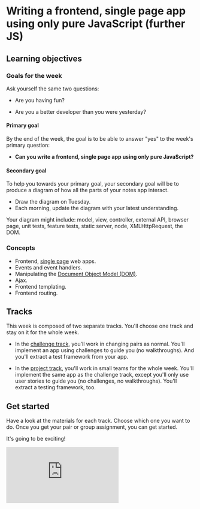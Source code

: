 # Writing a frontend, single page app using only pure JavaScript (further JS)

## Learning objectives

### Goals for the week

Ask yourself the same two questions:

* Are you having fun?

* Are you a better developer than you were yesterday?

#### Primary goal

By the end of the week, the goal is to be able to answer "yes" to the week's primary question:

* **Can you write a frontend, single page app using only pure JavaScript?**

#### Secondary goal

To help you towards your primary goal, your secondary goal will be to produce a diagram of how all the parts of your notes app interact.

* Draw the diagram on Tuesday.
* Each morning, update the diagram with your latest understanding.

Your diagram might include: model, view, controller, external API, browser page, unit tests, feature tests, static server, node, XMLHttpRequest, the DOM.

### Concepts

* Frontend, [single page](https://msdn.microsoft.com/en-gb/magazine/dn463786.aspx) web apps.
* Events and event handlers.
* Manipulating the [Document Object Model (DOM)](https://developer.mozilla.org/en-US/docs/Web/API/Document_Object_Model/Introduction).
* Ajax.
* Frontend templating.
* Frontend routing.

## Tracks

This week is composed of two separate tracks.  You'll choose one track and stay on it for the whole week.

* In the [challenge track](00_challenge_track.md), you'll work in changing pairs as normal.  You'll implement an app using challenges to guide you (no walkthroughs). And you'll extract a test framework from your app.

* In the [project track](project_track.md), you'll work in small teams for the whole week.  You'll implement the same app as the challenge track, except you'll only use user stories to guide you (no challenges, no walkthroughs). You'll extract a testing framework, too.

## Get started

Have a look at the materials for each track.  Choose which one you want to do.  Once you get your pair or group assignment, you can get started.

It's going to be exciting!


![Tracking pixel](https://githubanalytics.herokuapp.com/course/further_javascript/README.md)
